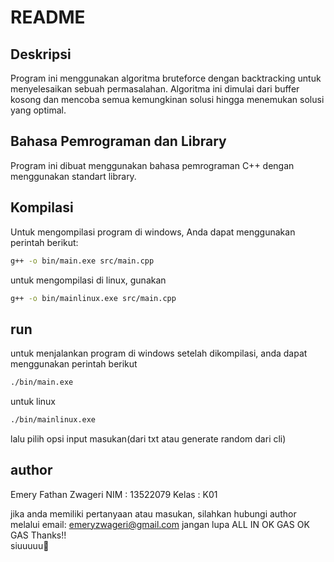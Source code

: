 # README

## Deskripsi

Program ini menggunakan algoritma bruteforce dengan backtracking untuk menyelesaikan sebuah permasalahan. Algoritma ini dimulai dari buffer kosong dan mencoba semua kemungkinan solusi hingga menemukan solusi yang optimal.

## Bahasa Pemrograman dan Library

Program ini dibuat menggunakan bahasa pemrograman C++ dengan menggunakan standart library.

## Kompilasi

Untuk mengompilasi program di windows, Anda dapat menggunakan perintah berikut:

```bash
g++ -o bin/main.exe src/main.cpp
```
untuk mengompilasi di linux, gunakan

``` bash
g++ -o bin/mainlinux.exe src/main.cpp
```
## run
untuk menjalankan program di windows setelah dikompilasi, anda dapat menggunakan perintah berikut
``` bash
./bin/main.exe 
``` 
untuk linux
``` bash
./bin/mainlinux.exe
```
lalu pilih opsi input masukan(dari txt atau generate random dari cli)
## author
Emery Fathan Zwageri
NIM : 13522079
Kelas : K01

jika anda memiliki pertanyaan atau masukan, silahkan hubungi author melalui email: emeryzwageri@gmail.com
jangan lupa ALL IN OK GAS OK GAS
Thanks!!   
siuuuuu🚀